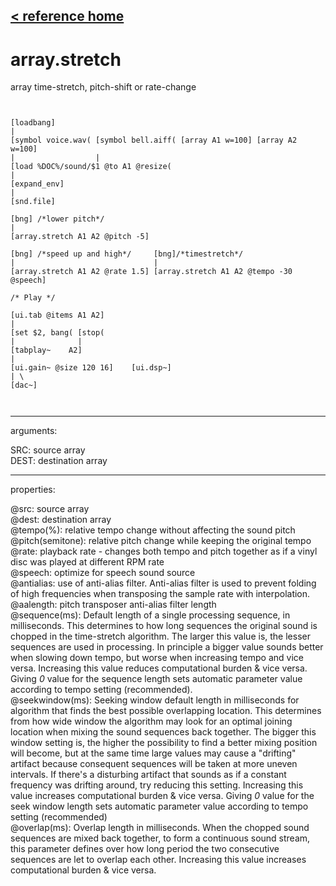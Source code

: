 [< reference home](ceammc_lib.html)
---

# array.stretch


array time-stretch, pitch-shift or rate-change

```

 
[loadbang]
|
[symbol voice.wav( [symbol bell.aiff( [array A1 w=100] [array A2 w=100]
|                  |
[load %DOC%/sound/$1 @to A1 @resize(
|
[expand_env]
|
[snd.file]

[bng] /*lower pitch*/
|                                    
[array.stretch A1 A2 @pitch -5]     

[bng] /*speed up and high*/     [bng]/*timestretch*/
|                               |
[array.stretch A1 A2 @rate 1.5] [array.stretch A1 A2 @tempo -30 @speech]

/* Play */

[ui.tab @items A1 A2]
|
[set $2, bang( [stop(
|              |
[tabplay~    A2]
|
[ui.gain~ @size 120 16]    [ui.dsp~]
| \
[dac~]

            
```

---
arguments:

SRC: source array<br>
DEST: destination array<br>

---
properties:

@src: source array<br>
@dest: destination array<br>
@tempo(%): relative tempo change without affecting the sound pitch<br>
@pitch(semitone): relative pitch change
            while keeping the original tempo<br>
@rate: playback
            rate - changes both tempo and pitch together as if a vinyl disc was played at different
            RPM rate<br>
@speech: optimize for speech sound source<br>
@antialias: use of anti-alias filter.
            Anti-alias filter is used to prevent folding of high frequencies when transposing the
            sample rate with interpolation.<br>
@aalength: pitch
            transposer anti-alias filter length<br>
@sequence(ms): Default length of a single processing sequence, in milliseconds. This
            determines to how long sequences the original sound is chopped in the time-stretch
            algorithm. The larger this value is, the lesser sequences are used in processing. In
            principle a bigger value sounds better when slowing down tempo, but worse when
            increasing tempo and vice versa. Increasing this value reduces computational burden
            &amp; vice versa. Giving *0* value for the sequence length sets automatic parameter
            value according to tempo setting (recommended).<br>
@seekwindow(ms): Seeking window default length in milliseconds for algorithm that finds the
            best possible overlapping location. This determines from how wide window the algorithm
            may look for an optimal joining location when mixing the sound sequences back together.
            The bigger this window setting is, the higher the possibility to find a better mixing
            position will become, but at the same time large values may cause a &#34;drifting&#34; artifact
            because consequent sequences will be taken at more uneven intervals. If there&#39;s a
            disturbing artifact that sounds as if a constant frequency was drifting around, try
            reducing this setting. Increasing this value increases computational burden &amp; vice
            versa. Giving *0* value for the seek window length sets automatic parameter value
            according to tempo setting (recommended)<br>
@overlap(ms): Overlap length in milliseconds. When the chopped sound sequences are mixed
            back together, to form a continuous sound stream, this parameter defines over how long
            period the two consecutive sequences are let to overlap each other. Increasing this
            value increases computational burden &amp; vice versa.<br>

